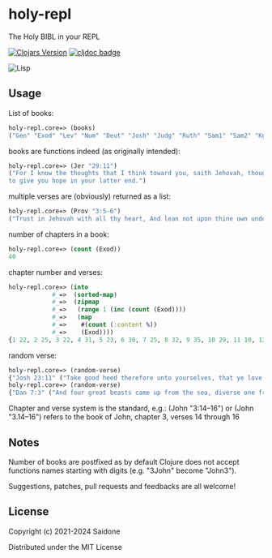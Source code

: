 # holy-repl
The Holy BIBL in your REPL

[![Clojars Version](https://img.shields.io/clojars/v/org.saidone/holy-repl)](https://clojars.org/org.saidone/holy-repl)
[![cljdoc badge](https://cljdoc.org/badge/org.saidone/holy-repl)](https://cljdoc.org/d/org.saidone/holy-repl)

![Lisp](https://imgs.xkcd.com/comics/lisp.jpg)

## Usage
List of books:
```clojure
holy-repl.core=> (books)
("Gen" "Exod" "Lev" "Num" "Deut" "Josh" "Judg" "Ruth" "Sam1" "Sam2" "Kgs1" "Kgs2" "Chr1" "Chr2" "Ezra" "Neh" "Esth" "Job" "Ps" "Prov" "Eccl" "Song" "Isa" "Jer" "Lam" "Ezek" "Dan" "Hos" "Joel" "Amos" "Obad" "Jonah" "Mic" "Nah" "Hab" "Zeph" "Hag" "Zech" "Mal" "Matt" "Mark" "Luke" "John" "Acts" "Rom" "Cor1" "Cor2" "Gal" "Eph" "Phil" "Col" "Thess1" "Thess2" "Tim1" "Tim2" "Titus" "Phlm" "Heb" "Jas" "Pet1" "Pet2" "John1" "John2" "John3" "Jude" "Rev")
```
books are functions indeed (as originally intended):
```clojure
holy-repl.core=> (Jer "29:11")
("For I know the thoughts that I think toward you, saith Jehovah, thoughts of peace, and not of evil,
to give you hope in your latter end.")
```
multiple verses are (obviously) returned as a list:
```clojure
holy-repl.core=> (Prov "3:5-6")
("Trust in Jehovah with all thy heart, And lean not upon thine own understanding:" "In all thy ways acknowledge him, And he will direct thy paths.")
```
number of chapters in a book:
```clojure
holy-repl.core=> (count (Exod))
40
```
chapter number and verses:
```clojure
holy-repl.core=> (into
            #_=>  (sorted-map)
            #_=>  (zipmap
            #_=>   (range 1 (inc (count (Exod))))
            #_=>   (map
            #_=>    #(count (:content %))
            #_=>    (Exod))))
{1 22, 2 25, 3 22, 4 31, 5 23, 6 30, 7 25, 8 32, 9 35, 10 29, 11 10, 12 51, 13 22, 14 31, 15 27, 16 36, 17 16, 18 27, 19 25, 20 26, 21 36, 22 31, 23 33, 24 18, 25 40, 26 37, 27 21, 28 43, 29 46, 30 38, 31 18, 32 35, 33 23, 34 35, 35 35, 36 38, 37 29, 38 31, 39 43, 40 38}
```
random verse:
```clojure
holy-repl.core=> (random-verse)
{"Josh 23:11" ("Take good heed therefore unto yourselves, that ye love Jehovah your God.")}
holy-repl.core=> (random-verse)
{"Dan 7:3" ("And four great beasts came up from the sea, diverse one from another.")}
```
Chapter and verse system is the standard, e.g.: (John "3:14–16") or (John "3.14–16") refers to the book of John, chapter 3, verses 14 through 16

## Notes
Number of books are postfixed as by default Clojure does not accept functions names starting with digits (e.g. "3John" become "John3").

Suggestions, patches, pull requests and feedbacks are all welcome!

## License
Copyright (c) 2021-2024 Saidone

Distributed under the MIT License